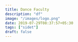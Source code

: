 ```yaml
---
title: Dance Faculty
description: "df"
image: "/images/logo.png"
date: 2019-07-29T08:37:57+05:30
tags: ["sidet"]
draft: false
---
```


